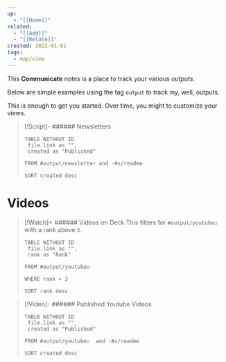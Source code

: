 ```yaml
---
up:
  - "[[Home]]"
related:
  - "[[Add]]"
  - "[[Relate]]"
created: 2022-01-01
tags:
  - map/view
---
```

This **Communicate** notes is a place to track your various *outputs*.

Below are simple examples using the tag `output` to track my, well, outputs. 

This is enough to get you started. Over time, you might to customize your views.

> [!Script]- ###### Newsletters
> ```dataview
> TABLE WITHOUT ID
>  file.link as "",
>  created as "Published"
>  
> FROM #output/newsletter and -#x/readme
> 
> SORT created desc
>  ```

# Videos

> [!Watch]+ ###### Videos on Deck
> This filters for `#output/youtube◻️` with a rank above `3`.
> 
> ```dataview
> TABLE WITHOUT ID
>  file.link as "",
>  rank as "Rank"
> 
> FROM #output/youtube◻️ 
> 
> WHERE rank > 3
> 
> SORT rank desc
> ```


> [!Video]- ###### Published Youtube Videos
> ```dataview
> TABLE WITHOUT ID
>  file.link as "",
>  created as "Published"
>  
> FROM #output/youtube☑️  and -#x/readme
> 
> SORT created desc
>  ```


